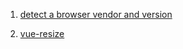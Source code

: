1. [detect a browser vendor and version](https://github.com/DamonOehlman/detect-browser)

2. [vue-resize](https://github.com/Akryum/vue-resize#readme)

